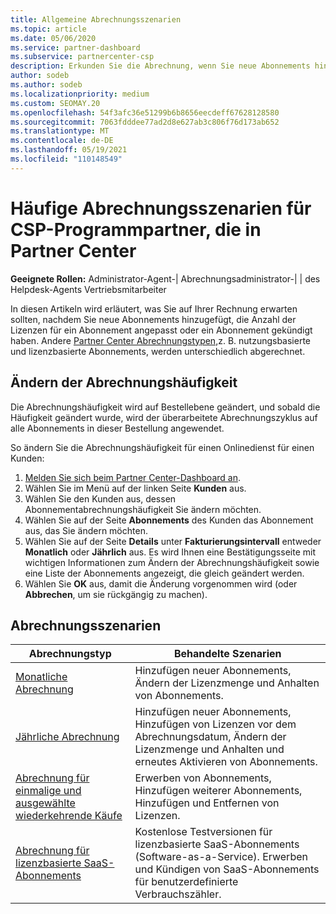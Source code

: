 ```yaml
---
title: Allgemeine Abrechnungsszenarien
ms.topic: article
ms.date: 05/06/2020
ms.service: partner-dashboard
ms.subservice: partnercenter-csp
description: Erkunden Sie die Abrechnung, wenn Sie neue Abonnements hinzufügen, die Lizenzmenge anpassen oder ein Abonnement kündigen. Erfahren Sie, wie sich nutzungsbasierte und lizenzbasierte Abonnements unterscheiden.
author: sodeb
ms.author: sodeb
ms.localizationpriority: medium
ms.custom: SEOMAY.20
ms.openlocfilehash: 54f3afc36e51299b6b8656eecdeff67628128580
ms.sourcegitcommit: 7063fdddee77ad2d8e627ab3c806f76d173ab652
ms.translationtype: MT
ms.contentlocale: de-DE
ms.lasthandoff: 05/19/2021
ms.locfileid: "110148549"
---
```

# <a name="common-billing-scenarios-for-csp-program-partners-working-in-partner-center"></a>Häufige Abrechnungsszenarien für CSP-Programmpartner, die in Partner Center

**Geeignete Rollen:** Administrator-Agent-| Abrechnungsadministrator-| | des Helpdesk-Agents Vertriebsmitarbeiter

In diesen Artikeln wird erläutert, was Sie auf Ihrer Rechnung erwarten sollten, nachdem Sie neue Abonnements hinzugefügt, die Anzahl der Lizenzen für ein Abonnement angepasst oder ein Abonnement gekündigt haben. Andere [Partner Center Abrechnungstypen,](./billing-basics.md)z. B. nutzungsbasierte und lizenzbasierte Abonnements, werden unterschiedlich abgerechnet.


## <a name="change-billing-frequency"></a>Ändern der Abrechnungshäufigkeit

Die Abrechnungshäufigkeit wird auf Bestellebene geändert, und sobald die Häufigkeit geändert wurde, wird der überarbeitete Abrechnungszyklus auf alle Abonnements in dieser Bestellung angewendet. 

So ändern Sie die Abrechnungshäufigkeit für einen Onlinedienst für einen Kunden:

1. [Melden Sie sich beim Partner Center-Dashboard an](https://partner.microsoft.com/dashboard/home).
2. Wählen Sie im Menü auf der linken Seite **Kunden** aus.
3. Wählen Sie den Kunden aus, dessen Abonnementabrechnungshäufigkeit Sie ändern möchten.
4. Wählen Sie auf der Seite **Abonnements** des Kunden das Abonnement aus, das Sie ändern möchten.
5. Wählen Sie auf der Seite **Details** unter **Fakturierungsintervall** entweder **Monatlich** oder **Jährlich** aus. Es wird Ihnen eine Bestätigungsseite mit wichtigen Informationen zum Ändern der Abrechnungshäufigkeit sowie eine Liste der Abonnements angezeigt, die gleich geändert werden.
6. Wählen Sie **OK** aus, damit die Änderung vorgenommen wird (oder **Abbrechen**, um sie rückgängig zu machen).

## <a name="billing-scenarios"></a>Abrechnungsszenarien

| Abrechnungstyp | Behandelte Szenarien |
| --------------- | ----------------- |
| [Monatliche Abrechnung](common-billing-scenarios-monthly.md) | Hinzufügen neuer Abonnements, Ändern der Lizenzmenge und Anhalten von Abonnements. |
| [Jährliche Abrechnung](common-billing-scenarios-annual.md) | Hinzufügen neuer Abonnements, Hinzufügen von Lizenzen vor dem Abrechnungsdatum, Ändern der Lizenzmenge und Anhalten und erneutes Aktivieren von Abonnements. |
| [Abrechnung für einmalige und ausgewählte wiederkehrende Käufe](common-billing-scenarios-onetime-recurring.md) | Erwerben von Abonnements, Hinzufügen weiterer Abonnements, Hinzufügen und Entfernen von Lizenzen. |
| [Abrechnung für lizenzbasierte SaaS-Abonnements](common-billing-scenarios-saas.md) | Kostenlose Testversionen für lizenzbasierte SaaS-Abonnements (Software-as-a-Service). Erwerben und Kündigen von SaaS-Abonnements für benutzerdefinierte Verbrauchszähler. |